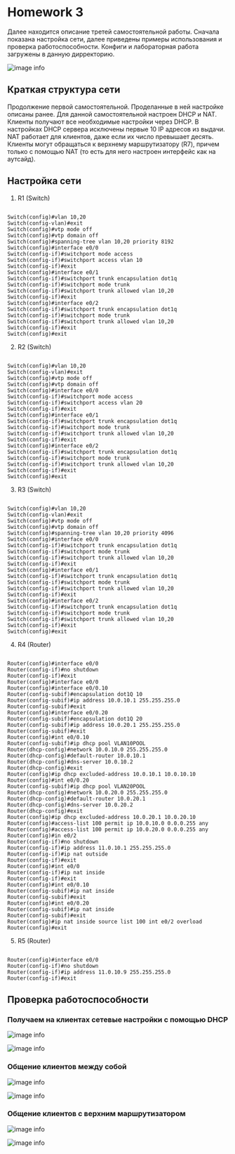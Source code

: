 # Homework 3

Далее находится описание третей самостоятельной работы. Сначала показана настройка сети, далее приведены примеры использования и проверка работоспособности. Конфиги и лабораторная работа загружены в данную дирректорию.

![image info](topology.jpg)

## Краткая структура сети

Продолжение первой самостоятельной. Проделанные в ней настройке описаны ранее. Для данной самостоятельной настроен DHCP и NAT. Клиенты получают все необходимые настройки через DHCP. В настройках DHCP сервера исключены первые 10 IP адресов из выдачи. NAT работает для клиентов, даже если их число превышает десять. Клиенты могут обращаться к верхнему маршрутизатору (R7), причем только с помощью NAT (то есть для него настроен интерфейс как на аутсайд).

## Настройка сети

1) R1 (Switch)

```

Switch(config)#vlan 10,20
Switch(config-vlan)#exit
Switch(config)#vtp mode off
Switch(config)#vtp domain off
Switch(config)#spanning-tree vlan 10,20 priority 8192
Switch(config)#interface e0/0
Switch(config-if)#switchport mode access
Switch(config-if)#switchport access vlan 10
Switch(config-if)#exit
Switch(config)#interface e0/1
Switch(config-if)#switchport trunk encapsulation dot1q
Switch(config-if)#switchport mode trunk
Switch(config-if)#switchport trunk allowed vlan 10,20
Switch(config-if)#exit
Switch(config)#interface e0/2
Switch(config-if)#switchport trunk encapsulation dot1q
Switch(config-if)#switchport mode trunk
Switch(config-if)#switchport trunk allowed vlan 10,20
Switch(config-if)#exit
Switch(config)#exit

```

2) R2 (Switch)

```

Switch(config)#vlan 10,20
Switch(config-vlan)#exit
Switch(config)#vtp mode off
Switch(config)#vtp domain off
Switch(config)#interface e0/0
Switch(config-if)#switchport mode access
Switch(config-if)#switchport access vlan 20
Switch(config-if)#exit
Switch(config)#interface e0/1
Switch(config-if)#switchport trunk encapsulation dot1q
Switch(config-if)#switchport mode trunk
Switch(config-if)#switchport trunk allowed vlan 10,20
Switch(config-if)#exit
Switch(config)#interface e0/2
Switch(config-if)#switchport trunk encapsulation dot1q
Switch(config-if)#switchport mode trunk
Switch(config-if)#switchport trunk allowed vlan 10,20
Switch(config-if)#exit
Switch(config)#exit

```
3) R3 (Switch)

```

Switch(config)#vlan 10,20
Switch(config-vlan)#exit
Switch(config)#vtp mode off
Switch(config)#vtp domain off
Switch(config)#spanning-tree vlan 10,20 priority 4096
Switch(config)#interface e0/0
Switch(config-if)#switchport trunk encapsulation dot1q
Switch(config-if)#switchport mode trunk
Switch(config-if)#switchport trunk allowed vlan 10,20
Switch(config-if)#exit
Switch(config)#interface e0/1
Switch(config-if)#switchport trunk encapsulation dot1q
Switch(config-if)#switchport mode trunk
Switch(config-if)#switchport trunk allowed vlan 10,20
Switch(config-if)#exit
Switch(config)#interface e0/2
Switch(config-if)#switchport trunk encapsulation dot1q
Switch(config-if)#switchport mode trunk
Switch(config-if)#switchport trunk allowed vlan 10,20
Switch(config-if)#exit
Switch(config)#exit

```

4) R4 (Router)

```

Router(config)#interface e0/0
Router(config-if)#no shutdown
Router(config-if)#exit
Router(config)#interface e0/0
Router(config)#interface e0/0.10
Router(config-subif)#encapsulation dot1Q 10
Router(config-subif)#ip address 10.0.10.1 255.255.255.0
Router(config-subif)#exit
Router(config)#interface e0/0.20
Router(config-subif)#encapsulation dot1Q 20
Router(config-subif)#ip address 10.0.20.1 255.255.255.0
Router(config-subif)#exit
Router(config)#int e0/0.10
Router(config-subif)#ip dhcp pool VLAN10POOL
Router(dhcp-config)#network 10.0.10.0 255.255.255.0
Router(dhcp-config)#default-router 10.0.10.1
Router(dhcp-config)#dns-server 10.0.10.2
Router(dhcp-config)#exit
Router(config)#ip dhcp excluded-address 10.0.10.1 10.0.10.10
Router(config)#int e0/0.20
Router(config-subif)#ip dhcp pool VLAN20POOL
Router(dhcp-config)#network 10.0.20.0 255.255.255.0
Router(dhcp-config)#default-router 10.0.20.1
Router(dhcp-config)#dns-server 10.0.20.2
Router(dhcp-config)#exit
Router(config)#ip dhcp excluded-address 10.0.20.1 10.0.20.10
Router(config)#access-list 100 permit ip 10.0.10.0 0.0.0.255 any
Router(config)#access-list 100 permit ip 10.0.20.0 0.0.0.255 any
Router(config)#in e0/2
Router(config-if)#no shutdown
Router(config-if)#ip address 11.0.10.1 255.255.255.0
Router(config-if)#ip nat outside
Router(config-if)#exit
Router(config)#int e0/0
Router(config-if)#ip nat inside
Router(config-if)#exit
Router(config)#int e0/0.10
Router(config-subif)#ip nat inside
Router(config-subif)#exit
Router(config)#int e0/0.20
Router(config-subif)#ip nat inside
Router(config-subif)#exit
Router(config)#ip nat inside source list 100 int e0/2 overload
Router(config)#exit

```

5) R5 (Router)

```

Router(config)#interface e0/0
Router(config-if)#no shutdown
Router(config-if)#ip address 11.0.10.9 255.255.255.0
Router(config-if)#exit

```


## Проверка работоспособности

### Получаем на клиентах сетевые настройки с помощью DHCP

![image info](test_1.jpg)

![image info](test_2.jpg)

### Общение клиентов между собой

![image info](test_3.jpg)

![image info](test_4.jpg)

### Общение клиентов с верхним маршрутизатором

![image info](test_5.jpg)

![image info](test_6.jpg)
